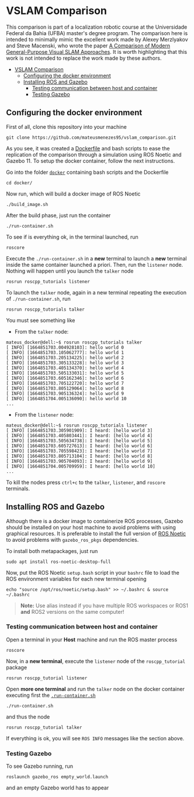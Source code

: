 # VSLAM Comparison

This comparison is part of a localization robotic course at the Universidade Federal da Bahia (UFBA) master's degree program. The comparison here is intended to minimally mimic the excellent work made by Alexey Merzlyakov and Steve Macenski, who wrote the paper [A Comparison of Modern General-Purpose Visual SLAM Approaches]. It is worth highlighting that this work is not intended to replace the work made by these authors.

[A Comparison of Modern General-Purpose Visual SLAM Approaches]: https://ieeexplore.ieee.org/document/9636615

- [VSLAM Comparison](#vslam-comparison)
  - [Configuring the docker environment](#configuring-the-docker-environment)
  - [Installing ROS and Gazebo](#installing-ros-and-gazebo)
    - [Testing communication between host and container](#testing-communication-between-host-and-container)
    - [Testing Gazebo](#testing-gazebo)

## Configuring the docker environment

First of all, clone this repository into your machine

```console
git clone https://github.com/mateusmenezes95/vslam_comparison.git
``` 

As you see, it was created a [Dockerfile](/docker/Dockerfile) and bash scripts to ease the replication of the comparison through a simulation using ROS Noetic and Gazebo 11. To setup the docker container, follow the next instructions.

Go into the folder [`docker`](/docker/) containing bash scripts and the Dockerfile

```console
cd docker/
```

Now run, which will build a docker image of ROS Noetic

```console
./build_image.sh
```

After the build phase, just run the container

```console
./run-container.sh
```

To see if is everything ok, in the terminal launched, run

```console
roscore
```

Execute the `./run-container.sh` in a **new** terminal to launch a **new** terminal inside the same container launched a priori. Then, run the `listener` node. Nothing will happen until you launch the `talker` node

```console
rosrun roscpp_tutorials listener
```

To launch the `talker` node, again in a new terminal repeating the execution of `./run-container.sh`, run

```console
rosrun roscpp_tutorials talker
```

You must see something like

- From the `talker` node:

```console
mateus_docker@dell:~$ rosrun roscpp_tutorials talker 
[ INFO] [1664851703.004928103]: hello world 0
[ INFO] [1664851703.105062777]: hello world 1
[ INFO] [1664851703.205134225]: hello world 2
[ INFO] [1664851703.305133228]: hello world 3
[ INFO] [1664851703.405134370]: hello world 4
[ INFO] [1664851703.505133031]: hello world 5
[ INFO] [1664851703.605162346]: hello world 6
[ INFO] [1664851703.705122720]: hello world 7
[ INFO] [1664851703.805129064]: hello world 8
[ INFO] [1664851703.905136324]: hello world 9
[ INFO] [1664851704.005136090]: hello world 10
...
```

- From the `listener` node:

```console
mateus_docker@dell:~$ rosrun roscpp_tutorials listener
[ INFO] [1664851703.305901909]: I heard: [hello world 3]
[ INFO] [1664851703.405803441]: I heard: [hello world 4]
[ INFO] [1664851703.505634738]: I heard: [hello world 5]
[ INFO] [1664851703.605727613]: I heard: [hello world 6]
[ INFO] [1664851703.705598423]: I heard: [hello world 7]
[ INFO] [1664851703.805713104]: I heard: [hello world 8]
[ INFO] [1664851703.905704093]: I heard: [hello world 9]
[ INFO] [1664851704.005709959]: I heard: [hello world 10]
...
```

To kill the nodes press `ctrl+c` to the `talker`, `listener`, and `roscore` terminals.

## Installing ROS and Gazebo

Although there is a docker image to containerize ROS processes, Gazebo should be installed on your host machine to avoid problems with using graphical resources. It is preferable to install the full version of [ROS Noetic] to avoid problems with `gazebo_ros_pkgs` dependencies.

To install both metapackages, just run

```console
sudo apt install ros-noetic-desktop-full
```

Now, put the ROS Noetic `setup.bash` script in your `bashrc` file to load the ROS environment variables for each new terminal opening

```
echo "source /opt/ros/noetic/setup.bash" >> ~/.bashrc & source ~/.bashrc
```

> **Note:** Use alias instead if you have multiple ROS workspaces or ROS1 **and** ROS2 versions on the same computer!

### Testing communication between host and container

Open a terminal in your **Host** machine and run the ROS master process

```
roscore
```

Now, in a **new terminal**, execute the `listener` node of the `roscpp_tutorial` package

```
rosrun roscpp_tutorial listener
```

Open **more one terminal** and run the `talker` node on the docker container executing first the [`.run-container.sh`](docker/run-container.sh)

```
./run-container.sh
```

and thus the node

```
rosrun roscpp_tutorial talker
```

If everything is ok, you will see `ROS INFO` messages like the section above.

### Testing Gazebo

To see Gazebo running, run

```
roslaunch gazebo_ros empty_world.launch
```

and an empty Gazebo world has to appear

<!-- Links -->
[ROS Noetic]: http://wiki.ros.org/noetic
